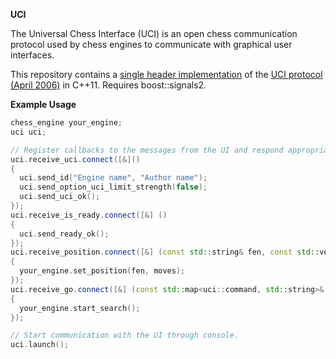 **UCI**

The Universal Chess Interface (UCI) is an open chess communication protocol used by chess engines to communicate with graphical user interfaces.

This repository contains a [single header implementation](include/uci/uci.hpp) of the [UCI protocol (April 2006)](docs/protocol.txt) in C++11. Requires boost::signals2.

**Example Usage**
```cpp
chess_engine your_engine;
uci uci;

// Register callbacks to the messages from the UI and respond appropriately.
uci.receive_uci.connect([&]()
{
  uci.send_id("Engine name", "Author name");
  uci.send_option_uci_limit_strength(false);
  uci.send_uci_ok();
});
uci.receive_is_ready.connect([&] ()
{
  uci.send_ready_ok();
});
uci.receive_position.connect([&] (const std::string& fen, const std::vector<std::string>& moves)
{
  your_engine.set_position(fen, moves);
});
uci.receive_go.connect([&] (const std::map<uci::command, std::string>& parameters)
{
  your_engine.start_search();
});

// Start communication with the UI through console.
uci.launch();
```

